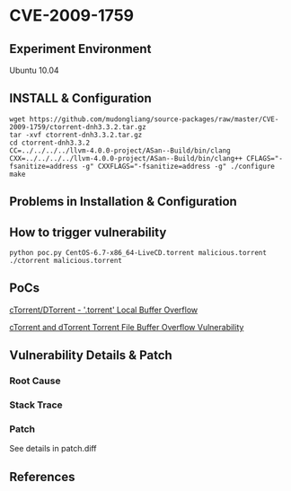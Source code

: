 # CVE-2009-1759

## Experiment Environment

Ubuntu 10.04

## INSTALL & Configuration

```
wget https://github.com/mudongliang/source-packages/raw/master/CVE-2009-1759/ctorrent-dnh3.3.2.tar.gz
tar -xvf ctorrent-dnh3.3.2.tar.gz
cd ctorrent-dnh3.3.2
CC=../../../../llvm-4.0.0-project/ASan--Build/bin/clang CXX=../../../../llvm-4.0.0-project/ASan--Build/bin/clang++ CFLAGS="-fsanitize=address -g" CXXFLAGS="-fsanitize=address -g" ./configure
make
```

## Problems in Installation & Configuration


## How to trigger vulnerability

```
python poc.py CentOS-6.7-x86_64-LiveCD.torrent malicious.torrent
./ctorrent malicious.torrent
```

## PoCs

[cTorrent/DTorrent - '.torrent' Local Buffer Overflow](https://www.exploit-db.com/exploits/8470/)

[cTorrent and dTorrent Torrent File Buffer Overflow Vulnerability](https://www.securityfocus.com/bid/34584/exploit)

## Vulnerability Details & Patch

### Root Cause

### Stack Trace

### Patch

See details in patch.diff

## References
